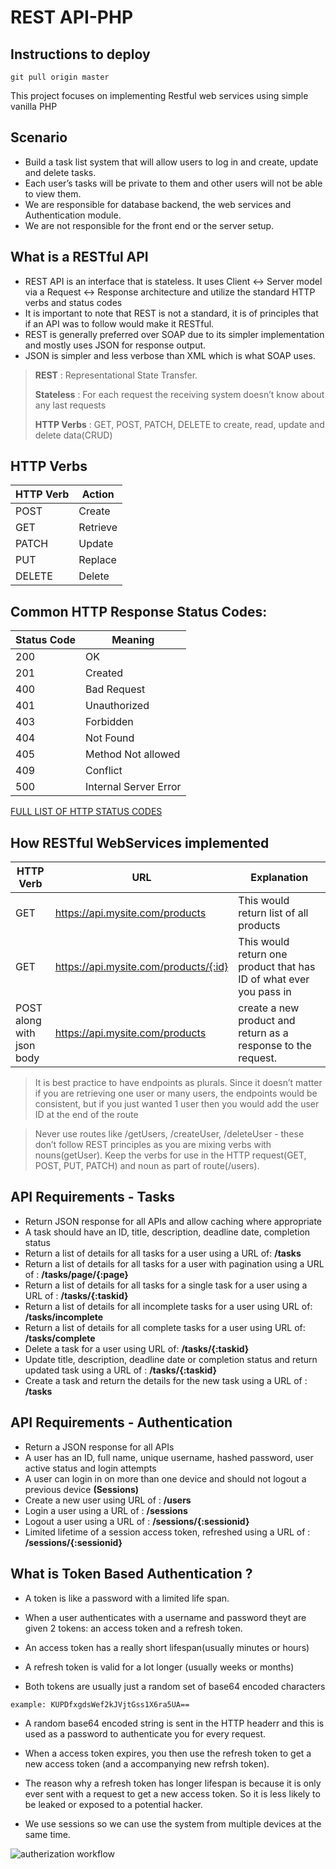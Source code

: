 # REST API-PHP

## Instructions to deploy

```
git pull origin master
```

This project focuses on implementing Restful web services using simple vanilla PHP

## Scenario

- Build a task list system that will allow users to log in and create, update and delete tasks.
- Each user’s tasks will be private to them and other users will not be able to view them.
- We are responsible for database backend, the web services and Authentication module.
- We are not responsible for the front end or the server setup.

## What is a RESTful API

- REST API is an interface that is stateless. It uses Client ↔ Server model via a Request ↔ Response architecture and utilize the standard HTTP verbs and status codes
- It is important to note that REST is not a standard, it is of principles that if an API was to follow would make it RESTful.
- REST is generally preferred over SOAP due to its simpler implementation and mostly uses JSON for response output.
- JSON is simpler and less verbose than XML which is what SOAP uses.

> **REST** : Representational State Transfer.
>
> **Stateless** : For each request the receiving system doesn’t know about any last requests
>
> **HTTP Verbs** : GET, POST, PATCH, DELETE to create, read, update and delete data(CRUD)

## HTTP Verbs

| HTTP Verb | Action |
| --------- | ------------- |
| POST      | Create        |
| GET       | Retrieve      |
| PATCH     | Update        |
| PUT       | Replace       |
| DELETE    | Delete        |

## Common HTTP Response Status Codes:

| Status Code | Meaning               |
| ----------- | --------------------- |
| 200         | OK                    |
| 201         | Created               |
| 400         | Bad Request           |
| 401         | Unauthorized          |
| 403         | Forbidden             |
| 404         | Not Found             |
| 405         | Method Not allowed    |
| 409         | Conflict              |
| 500         | Internal Server Error |

[FULL LIST OF HTTP STATUS CODES](https://httpstatuses.com)

## How RESTful WebServices implemented

| HTTP Verb                        | URL                                   | Explanation                                                        |
| -------------------------------- | ------------------------------------- | ------------------------------------------------------------------ |
| GET                              | https://api.mysite.com/products       | This would return list of all products                             |
| GET                              | https://api.mysite.com/products/{:id} | This would return one product that has ID of what ever you pass in |
| POST<br>along with <br>json body | https://api.mysite.com/products       | create a new product and return as a response to the request.      |

> It is best practice to have endpoints as plurals. Since it doesn’t matter if you are retrieving one user or many users, the endpoints would be consistent, but if you just wanted 1 user then you would add the user ID at the end of the route

> Never use routes like /getUsers, /createUser, /deleteUser - these don’t follow REST principles as you are mixing verbs with nouns(getUser). Keep the verbs for use in the HTTP request(GET, POST, PUT, PATCH) and noun as part of route(/users).

## API Requirements - Tasks

- Return JSON response for all APIs and allow caching where appropriate
- A task should have an ID, title, description, deadline date, completion status
- Return a list of details for all tasks for a user using a URL of: **/tasks**
- Return a list of details for all tasks for a user with pagination using a URL of : **/tasks/page/{:page}**
- Return a list of details for all tasks for a single task for a user using a URL of : **/tasks/{:taskid}**
- Return a list of details for all incomplete tasks for a user using URL of: **/tasks/incomplete**
- Return a list of details for all complete tasks for a user using URL of: **/tasks/complete**
- Delete a task for a user using URL of: **/tasks/{:taskid}**
- Update title, description, deadline date or completion status and return updated task using a URL of : **/tasks/{:taskid}**
- Create a task and return the details for the new task using a URL of : **/tasks**

## API Requirements - Authentication

- Return a JSON response for all APIs
- A user has an ID, full name, unique username, hashed password, user active status and login attempts
- A user can login in on more than one device and should not logout a previous device **(Sessions)**
- Create a new user using URL of : **/users**
- Login a user using a URL of : **/sessions**
- Logout a user using a URL of : **/sessions/{:sessionid}**
- Limited lifetime of a session access token, refreshed using a URL of : **/sessions/{:sessionid}**

## What is Token Based Authentication ?

- A token is like a password with a limited life span.

- When a user authenticates with a username and password theyt are given 2 tokens: an access token and a refresh token.

- An access token has a really short lifespan(usually minutes or hours)
- A refresh token is valid for a lot longer (usually weeks or months)
- Both tokens are usually just a random set of base64 encoded characters

```
example: KUPDfxgdsWef2kJVjtGss1X6ra5UA==
```

- A random base64 encoded string is sent in the HTTP headerr and this is used as a password to authenticate you for every request.

- When a access token expires, you then use the refresh token to get a new access token (and a accompanying new refrsh token).

- The reason why a refresh token has longer lifespan is because it is only ever sent with a request to get a new access token. So it is less likely to be leaked or exposed to a potential hacker.

- We use sessions so we can use the system from multiple devices at the same time.

![autherization workflow](https://restapi.gopibabu.live/images/authentication_workflow.png)

